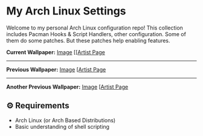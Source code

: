 # My Arch Linux Settings

Welcome to my personal Arch Linux configuration repo! This collection includes Pacman Hooks & Script Handlers, other configuration. Some of them do some patches. But these patches help enabling features.

**Current Wallpaper:**
[Image](https://konachan.net/image/c2e0c78a7a91c61a52f0c7e4ef8465f5/Konachan.com%20-%20390509%20blue_eyes%20blue_hair%20chain%20choker%20elbow_gloves%20garter%20gloves%20hat%20kneehighs%20kyaroru%20navel%20necklace%20reflection%20short_hair%20skirt%20twintails%20water.png)
[[[Artist Page](https://konachan.net/post/show/390509)

---

**Previous Wallpaper:**
[Image](https://konachan.net/image/ef4797a7b2510e919b6932586a09f681/Konachan.com%20-%20392234%20aliasing%20bubbles%20close%20dark%20hat%20long_hair%20original%20sika%20underwater%20water%20white_hair.png)
[[Artist Page](https://www.pixiv.net/en/artworks/133584744)

---

**Another Previous Wallpaper:**
[Image](https://konachan.net/image/209fe3aff1b71ccb3f6bf1383eb21e57/Konachan.com%20-%20390997%20animal%20blush%20bow%20brown_hair%20clouds%20dress%20fang%20fox%20foxgirl%20halo%20kuda_izuna%20miku_rasha%20orange_eyes%20pantyhose%20ponytail%20scarf%20short_hair%20sky%20snow%20tail.png)
[[Artist Page](https://www.pixiv.net/en/artworks/132120571)

## ⚙️ Requirements

- Arch Linux (or Arch Based Distributions)
- Basic understanding of shell scripting
